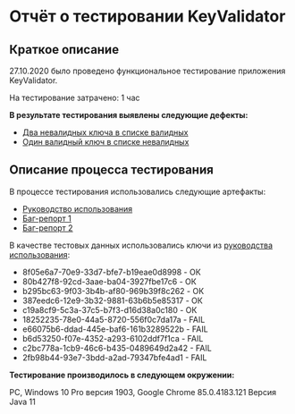 # Отчёт о тестировании KeyValidator
## Краткое описание
27.10.2020 было проведено функциональное тестирование приложения KeyValidator.

На тестирование затрачено: 1 час

**В результате тестирования выявлены следующие дефекты:**

* [Два невалидных ключа в списке валидных](https://github.com/ViktoriaMasl/KeyValidator/issues/1)  
* [Один валидный ключ в списке невалидных](https://github.com/ViktoriaMasl/KeyValidator/issues/1)

## Описание процесса тестирования  
В процессе тестирования использовались следующие артефакты:

* [Руководство использования](https://github.com/netology-code/javaqa-homeworks/blob/master/intro/user-manual.md)
* [Баг-репорт 1](https://github.com/ViktoriaMasl/KeyValidator/issues/1)
* [Баг-репорт 2](https://github.com/ViktoriaMasl/KeyValidator/issues/2)


В качестве тестовых данных использовались ключи из [руководства использования](https://github.com/netology-code/javaqa-homeworks/blob/master/intro/user-manual.md):

* 8f05e6a7-70e9-33d7-bfe7-b19eae0d8998 - ОК  
* 80b427f8-92cd-3aae-ba04-3927fbe17c6 - ОК 
* b295bc63-9f03-3b4b-af80-969b39f8c262 - ОК 
* 387eedc6-12e9-3b32-9881-63b6b5e85317 - ОК 
* c19a8cf9-5c3a-37c5-b7f3-d16d38a0c180 - ОК 
* 18252235-78e0-44a5-8720-556f0c7da17a - FAIL
* e66075b6-ddad-445e-baf6-161b3289522b - FAIL
* b6d53250-f07e-4352-a293-6102ddf7f1ca - FAIL
* c2bc778a-1cb9-46c6-b435-0489649d2a42 - FAIL
* 2fb98b44-93e7-3bdd-a2ad-79347bfe4ad1 - FAIL  


**Тестирование производилось в следующем окружении:**

PC, Windows 10 Pro версия 1903,  Google Chrome 85.0.4183.121
Версия Java 11